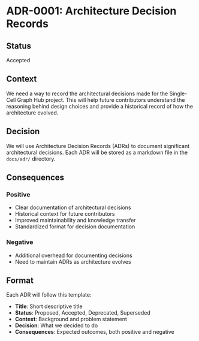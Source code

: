 # ADR-0001: Architecture Decision Records

## Status
Accepted

## Context
We need a way to record the architectural decisions made for the Single-Cell Graph Hub project. This will help future contributors understand the reasoning behind design choices and provide a historical record of how the architecture evolved.

## Decision
We will use Architecture Decision Records (ADRs) to document significant architectural decisions. Each ADR will be stored as a markdown file in the `docs/adr/` directory.

## Consequences

### Positive
- Clear documentation of architectural decisions
- Historical context for future contributors
- Improved maintainability and knowledge transfer
- Standardized format for decision documentation

### Negative
- Additional overhead for documenting decisions
- Need to maintain ADRs as architecture evolves

## Format
Each ADR will follow this template:
- **Title**: Short descriptive title
- **Status**: Proposed, Accepted, Deprecated, Superseded
- **Context**: Background and problem statement
- **Decision**: What we decided to do
- **Consequences**: Expected outcomes, both positive and negative